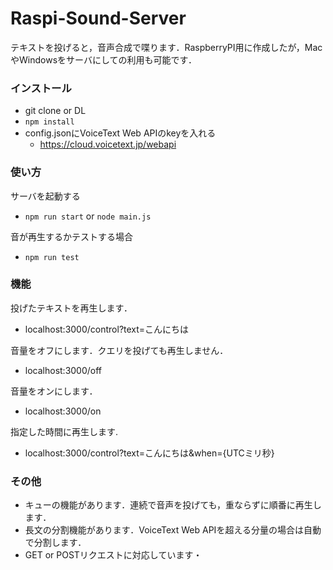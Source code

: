
# Raspi-Sound-Server

テキストを投げると，音声合成で喋ります．RaspberryPI用に作成したが，MacやWindowsをサーバにしての利用も可能です．


### インストール

- git clone or DL
- `npm install`
- config.jsonにVoiceText Web APIのkeyを入れる
  - https://cloud.voicetext.jp/webapi

### 使い方

サーバを起動する

- `npm run start` or `node main.js`


音が再生するかテストする場合

- `npm run test`


### 機能

投げたテキストを再生します．
- localhost:3000/control?text=こんにちは

音量をオフにします．クエリを投げても再生しません．
- localhost:3000/off

音量をオンにします．
- localhost:3000/on

指定した時間に再生します.
- localhost:3000/control?text=こんにちは&when={UTCミリ秒}

### その他
- キューの機能があります．連続で音声を投げても，重ならずに順番に再生します．
- 長文の分割機能があります．VoiceText Web APIを超える分量の場合は自動で分割します．
- GET or POSTリクエストに対応しています・
